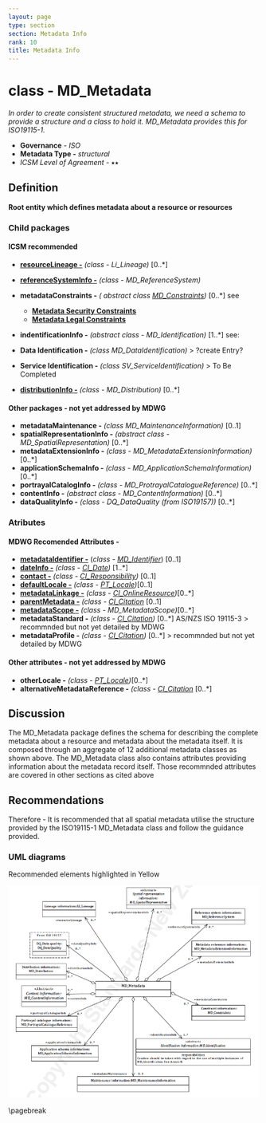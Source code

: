 ```yaml
---
layout: page
type: section
section: Metadata Info
rank: 10
title: Metadata Info
---
```

# class - MD_Metadata

*In order to create consistent structured metadata, we need a schema to provide a structure and a class to hold it.  MD_Metadata provides this for ISO19115-1.*

- **Governance** -  *ISO*
- **Metadata Type -** *structural*
- *ICSM Level of Agreement* - ⭑⭑

## Definition

**Root entity which defines metadata about a resource or resources**

### Child packages

#### ICSM recommended

- **[resourceLineage -](./ResourceLineage)** *(class - Li_Lineage)* [0..\*]
- **[referenceSystemInfo -](https://www.loomio.org/d/4SliNjWE/md_metadata-md_referencesystem-definition)** *(class - MD_ReferenceSystem)*
- **metadataConstraints -** *( abstract class [MD_Constraints](./class-md_constraints))* [0..\*] see
  - **[Metadata Security Constraints](./MetadataSecurityConstraints)**
  - **[Metadata Legal Constraints](./MetadataLegalConstraints)** 
  
-  **indentificationInfo -** *(abstract class - MD_Identification)* [1..\*] see:
  - **Data Identification -** *(class MD_DataIdentification)* > ?create Entry?
  - **Service Identification -** *(class SV_ServiceIdentification)* > To Be Completed
- **[distributionInfo -](./DistributionInfo)** *(class - MD_Distribution)* [0..\*]
  
#### Other packages - not yet addressed by MDWG

- **metadataMaintenance -** *(class MD_MaintenanceInformation)* [0..1]
- **spatialRepresentationInfo -** *(abstract class - MD_SpatialRepresentation)* [0..\*]
- **metadataExtensionInfo -** *(class - MD_MetadataExtensionInformation)* [0..\*]
- **applicationSchemaInfo -** *(class - MD_ApplicationSchemaInformation)* [0..\*]
- **portrayalCatalogInfo -** *(class - MD_ProtrayalCatalogueReference)* [0..\*]
- **contentInfo -** *(abstract class - MD_ContentInformation)* [0..\*]
- **dataQualityInfo -** *(class - DQ_DataQuality (from ISO19157))* [0..\*]

### Atributes

#### MDWG Recomended Attributes -

- **[metadataIdentifier -](./MetadataIdentifier)** (*class - [MD_Identifier](./class-MD_Identifier)*) [0..1]
- **[dateInfo -](./MetadataDate)** *(class - [CI_Date](./class-CI_Date))* [1..\*] 
- **[contact -](./MetadataContact)** *(class - [CI_Responsibility](./class-CI_Responsibility))* [0..1] 
- **[defaultLocale -](./MetadataLocale)** *(class - [PT_Locale](./PT_Locale))*[0..1]
- **[metadataLinkage -](./MetadataLinkage)** *(class - [CI_OnlineResource](./class-CI_OnlineResource))*[0..\*]
- **[parentMetadata -](./ParentMetadata)** *(class - [CI_Citation](./class-CI_Citation)* [0..1]
- **[metadataScope -](./MetadataScope)** *(class - MD_MetadataScope)*[0..\*]
- **metadataStandard -**  *(class - [CI_Citation](./class-CI_Citation))* [0..\*] AS/NZS ISO 19115-3  > recommnded but not yet detailed by MDWG
- **metadataProfile -**  *(class - [CI_Citation](./class-CI_Citation))* [0..\*] >  recommnded but not yet detailed by MDWG

#### Other attributes - not yet addressed by MDWG

- **otherLocale -** *(class - [PT_Locale](./PT_Locale))*[0..\*]
- **alternativeMetadataReference -** *(class - [CI_Citation](./class-CI_Citation)* [0..\*]
  

## Discussion

The MD_Metadata package defines the schema for describing the complete metadata about a resource and metadata about the metadata itself. It is composed through an aggregate of 12 additional metadata classes as shown above. The MD_Metadata class also contains attributes providing information about the metadata record itself. Those recommnded attributes are covered in other sections as cited above



## Recommendations 

Therefore - It is recommended that all spatial metadata utilise the structure provided by the ISO19115-1 MD_Metadata class and follow the guidance provided.



### UML diagrams

Recommended elements highlighted in Yellow

![MD_Metadata.png](../images/MD_Metadata.png)

\pagebreak
